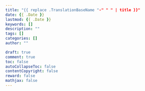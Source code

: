 ```yaml
---
title: "{{ replace .TranslationBaseName "-" " " | title }}"
date: {{ .Date }}
lastmod: {{ .Date }}
keywords: []
description: ""
tags: []
categories: []
author: ""

draft: true
comment: true
toc: false
autoCollapseToc: false
contentCopyright: false
reward: false
mathjax: false
---
```


<!--more-->
